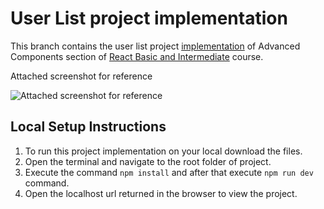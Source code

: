# User List project implementation
This branch contains the user list project [implementation](https://github.com/WebDevSimplified/React-Simplified-Beginner-Projects/tree/main/437-38-user-list/before) of Advanced Components section of [React Basic and Intermediate](https://courses.webdevsimplified.com/view/courses/react-simplified-beginner/1764771-advanced-components) course.

Attached screenshot for reference

![Attached screenshot for reference](https://github.com/Skills-Learnings/React-Basic-and-Intermediate/blob/03-advanced-components-user-list-project/src/assets/Screenshot%202024-04-29%20at%204.12.14%E2%80%AFPM.jpg?raw=true)

## Local Setup Instructions
1. To run this project implementation on your local download the files.
2. Open the terminal and navigate to the root folder of project.
3. Execute the command `npm install` and after that execute `npm run dev` command.
4. Open the localhost url returned in the browser to view the project.
